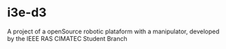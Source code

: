 # i3e-d3
A project of a openSource robotic plataform with a manipulator, developed by the IEEE RAS CIMATEC Student Branch
